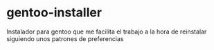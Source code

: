 # gentoo-installer

Instalador para gentoo que me facilita el trabajo a la hora de reinstalar siguiendo unos patrones de preferencias